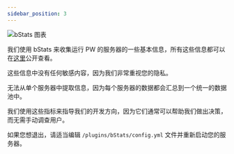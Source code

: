 ```yaml
---
sidebar_position: 3
---
```


![bStats 图表](https://bstats.org/signatures/bukkit/PhantomWorlds.svg)

我们使用 bStats 来收集运行 PW 的服务器的一些基本信息，所有这些信息都可以在[这里](https://bstats.org/plugin/bukkit/PhantomWorlds/8916)公开查看。

这些信息中没有任何敏感内容，因为我们非常重视您的隐私。

无法从单个服务器中提取信息，因为每个服务器的数据都会汇总到一个统一的数据池中。

我们使用这些指标来指导我们的开发方向，因为它们通常可以帮助我们做出决策，而无需手动调查用户。

如果您想退出，请适当编辑 `/plugins/bStats/config.yml` 文件并重新启动您的服务器。
